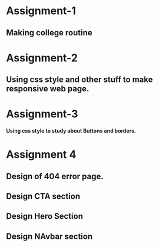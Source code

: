 # Assignment-1
## Making college routine
# Assignment-2
## Using css style and other stuff to make responsive web page.
# Assignment-3
#### Using css style to study about Buttons and borders.
# Assignment 4
## Design of 404 error page.
## Design CTA section 
## Design Hero Section
## Design NAvbar section 
